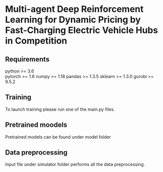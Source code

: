 # Multi-agent Deep Reinforcement Learning for Dynamic Pricing by Fast-Charging Electric Vehicle Hubs in Competition

## Requirements
python >= 3.6<br>
pytorch >= 1.6
numpy >= 1.18
pandas >= 1.3.5
sklearn >= 1.3.0
gurobi >= 9.5.2

## Training
To launch training please run one of the main.py files. 

## Pretrained moodels
Pretrained models can be found under model folder

## Data preprocessing
Input file under simulator folder performs all the data preprocessing. 
